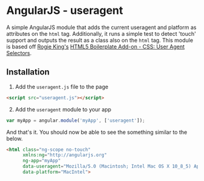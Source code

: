 # AngularJS - useragent

A simple AngularJS module that adds the current useragent and platform as attributes on the `html` tag. Additionally, it runs a simple test to detect 'touch' support and outputs the result as a class also on the `html` tag. This module is based off [Rogie King's](http://rog.ie/) [HTML5 Boilerplate Add-on - CSS: User Agent Selectors](http://rog.ie/blog/html5-boilerplate-addon).

## Installation
1. Add the `useragent.js` file to the page
```html
<script src="useragent.js"></script>
```

2. Add the `useragent` module to your app 
```javascript
var myApp = angular.module('myApp', ['useragent']);
```

And that's it. You should now be able to see the something similar to the below.
```html
<html class="ng-scope no-touch"
      xmlns:ng="http://angularjs.org"
      ng-app="myApp"
      data-useragent="Mozilla/5.0 (Macintosh; Intel Mac OS X 10_8_5) AppleWebKit/537.36 (KHTML, like Gecko) Chrome/32.0.1700.107 Safari/537.36"
      data-platform="MacIntel">
```
